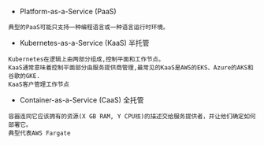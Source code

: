 - Platform-as-a-Service (PaaS)
```
典型的PaaS可能只支持一种编程语言或一种语言运行时环境。
```
- Kubernetes-as-a-Service (KaaS) 半托管
```
Kubernetes在逻辑上由两部分组成,控制平面和工作节点。
KaaS通常意味着控制平面部分由服务提供商管理,最常见的KaaS是AWS的EKS、Azure的AKS和谷歌的GKE.
KaaS客户管理工作节点

```
- Container-as-a-Service (CaaS) 全托管
```
容器连同它应该拥有的资源(X GB RAM, Y CPU核)的描述交给服务提供者，并让他们确定如何部署它。
典型代表AWS Fargate
```
